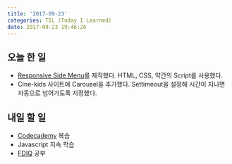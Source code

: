 ```yaml
---
title: '2017-09-23'
categories: TIL (Today I Learned)
date: 2017-09-23 19:46:26
---
```


## 오늘 한 일
  - [Responsive Side Menu](https://github.com/likedemian/FrontEnd-Studies/tree/master/2017-09-23-Responsive)를 제작했다. HTML, CSS, 약간의 Script를 사용했다.
  - Cine-kids 사이트에 Carousel을 추가했다. Settimeout을 설정해 시간이 지나면 자동으로 넘어가도록 지정했다.
  

## 내일 할 일
  - [Codecademy](https://codecademy.com) 복습
  - Javascript 지속 학습
  - [FDIQ](https://github.com/h5bp/Front-end-Developer-Interview-Questions) 공부